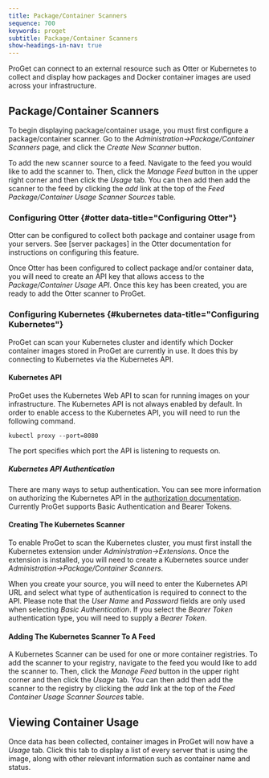 ```yaml
---
title: Package/Container Scanners
sequence: 700
keywords: proget
subtitle: Package/Container Scanners
show-headings-in-nav: true
---
```


ProGet can connect to an external resource such as Otter or Kubernetes to collect and display how packages and Docker container images are used across your infrastructure.

## Package/Container Scanners

To begin displaying package/container usage, you must first configure a package/container scanner. Go to the *Administration->Package/Container Scanners* page, and click the *Create New Scanner* button.

To add the new scanner source to a feed.  Navigate to the feed you would like to add the scanner to.  Then, click the _Manage Feed_ button in the upper right corner and then click the _Usage_ tab.  You can then add then add the scanner to the feed by clicking the _add_ link at the top of the _Feed Package/Container Usage Scanner Sources_ table. 

### Configuring Otter {#otter data-title="Configuring Otter"}

Otter can be configured to collect both package and container usage from your servers. See [server packages] in the Otter documentation for instructions on configuring this feature.

Once Otter has been configured to collect package and/or container data, you will need to create an API key that allows access to the *Package/Container Usage API*. Once this key has been created, you are ready to add the Otter scanner to ProGet.

### Configuring Kubernetes {#kubernetes data-title="Configuring Kubernetes"}

ProGet can scan your Kubernetes cluster and identify which Docker container images stored in ProGet are currently in use. It does this by connecting to Kubernetes via the Kubernetes API.

#### Kubernetes API

ProGet uses the Kubernetes Web API to scan for running images on your infrastructure.  The Kubernetes API is not always enabled by default.  In order to enable access to the Kubernetes API, you will need to run the following command.

```
kubectl proxy --port=8080
```

The port specifies which port the API is listening to requests on.

##### Kubernetes API Authentication

There are many ways to setup authentication.  You can see more information on authorizing the Kubernetes API in the [authorization documentation](https://kubernetes.io/docs/reference/access-authn-authz/authentication/). Currently ProGet supports Basic Authentication and Bearer Tokens.

#### Creating The Kubernetes Scanner

To enable ProGet to scan the Kubernetes cluster, you must first install the Kubernetes extension under _Administration->Extensions_.  Once the extension is installed, you will need to create a Kubernetes source under *Administration->Package/Container Scanners*.

When you create your source, you will need to enter the Kubernetes API URL and select what type of authentication is required to connect to the API.  Please note that the _User Name_ and _Password_ fields are only used when selecting _Basic Authentication_.  If you select the _Bearer Token_ authentication type, you will need to supply a _Bearer Token_.

#### Adding The Kubernetes Scanner To A Feed

A Kubernetes Scanner can be used for one or more container registries.  To add the scanner to your registry, navigate to the feed you would like to add the scanner to.  Then, click the _Manage Feed_ button in the upper right corner and then click the _Usage_ tab.  You can then add then add the scanner to the registry by clicking the _add_ link at the top of the _Feed Container Usage Scanner Sources_ table.

## Viewing Container Usage

Once data has been collected, container images in ProGet will now have a *Usage* tab. Click this tab to display a list of every server that is using the image, along with other relevant information such as container name and status.